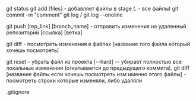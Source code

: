 git status
git add [files]  - добавляет файлы в stage (. - все файлы)
git commit -m "comment"
git log / git log --oneline

git push [rep_link] [branch_name]   - отправить изменения на удаленный репозиторий [ссылка] [ветка]

git diff - посмотреть изменения в файлах [название того файла который хочешь посмотреть]

git reset - убрать файл из проекта [--hard] -- убирает полностью все локальные изменения (откатывается до предыдущего коммита).
git diff [название файлы если хочешь посмотреть изм именно этого файлы] - посмотреть строки которые изменяли, либо удаляли

.gitignore
